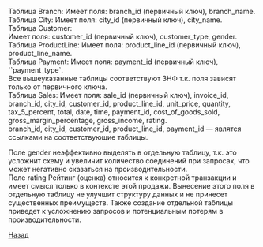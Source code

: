 Таблица Branch: Имеет поля: branch_id (первичный ключ), branch_name.  
Таблица City: Имеет поля: city_id (первичный ключ), city_name.  
Таблица Customer:  
Имеет поля: customer_id (первичный ключ), customer_type, gender.  
Таблица ProductLine: Имеет поля: product_line_id (первичный ключ), product_line_name.  
Таблица Payment: Имеет поля: payment_id (первичный ключ), ``payment_type`.  
Все вышеуказанные таблицы соответствуют 3НФ т.к. поля зависят только от первичного ключа.  
Таблица Sales: Имеет поля: sale_id (первичный ключ), invoice_id, branch_id, city_id, customer_id, product_line_id, unit_price, quantity, tax_5_percent, total, date, time, payment_id, cost_of_goods_sold, gross_margin_percentage, gross_income, rating.  
branch_id, city_id, customer_id, product_line_id, payment_id — являтся ссылками на соответствующие таблицы.  
  
Поле gender неэффективно выделять в отдельную таблицу, т.к. это усложнит схему и увеличит количество соединений при запросах, что может негативно сказаться на производительности.  
Поле rating Рейтинг (оценка) относится к конкретной транзакции и имеет смысл только в контексте этой продажи. 
Вынесение этого поля в отдельную таблицу не улучшит структуру данных и не принесет существенных преимуществ. Также создание отдельной таблицы приведет к усложнению запросов и потенциальным потерям в производительности.  

[Назад](https://github.com/iv-art074/data_engineer/edit/main/diplom/Readme.md)  
